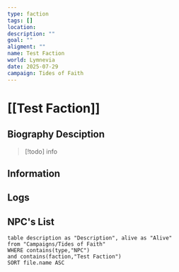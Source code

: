 ```yaml
---
type: faction
tags: []
location: 
description: ""
goal: ""
aligment: ""
name: Test Faction
world: Lymnevia
date: 2025-07-29
campaign: Tides of Faith
---
```

# [[Test Faction]]
## Biography Desciption

> [!todo] info

## Information


## Logs


## NPC's List

```dataview
table description as "Description", alive as "Alive"
from "Campaigns/Tides of Faith"
WHERE contains(type,"NPC") 
and contains(faction,"Test Faction")
SORT file.name ASC
```